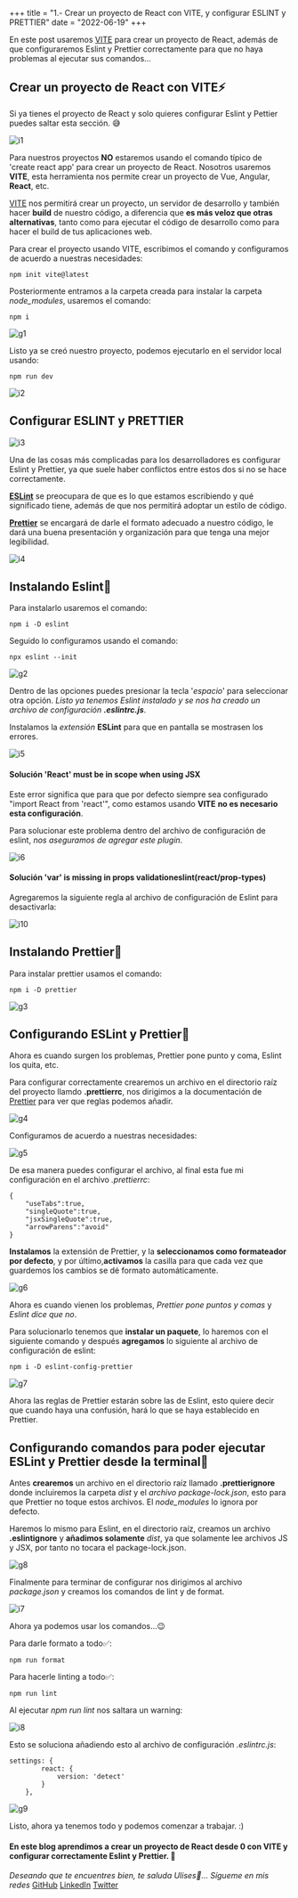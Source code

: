 +++
title = "1.- Crear un proyecto de React con VITE, y configurar ESLINT y PRETTIER"
date = "2022-06-19"
+++

En este post usaremos [VITE](https://vitejs.dev/) para crear un proyecto de React, además de que configuraremos Eslint y Prettier correctamente para que no haya problemas al ejecutar sus comandos...

<!--more-->

## Crear un proyecto de React con VITE⚡

Si ya tienes el proyecto de React y solo quieres configurar Eslint y Pettier puedes saltar esta sección. 😅

![i1](https://user-images.githubusercontent.com/99143567/174501048-c997321f-7665-4e10-93bb-e1c3877225d9.png)

Para nuestros proyectos **NO** estaremos usando el comando típico de 'create react app' para crear un proyecto de React. Nosotros usaremos **VITE**, esta herramienta nos permite crear un proyecto de Vue, Angular, **React**, etc.  

[VITE](https://vitejs.dev/) nos permitirá crear un proyecto, un servidor de desarrollo y también hacer **build** de nuestro código, a diferencia que **es más veloz que otras alternativas**, tanto como para ejecutar el código de desarrollo como para hacer el build de tus aplicaciones web.

Para crear el proyecto usando VITE, escribimos el comando y configuramos de acuerdo a nuestras necesidades:

```
npm init vite@latest
````

Posteriormente entramos a la carpeta creada para instalar la carpeta *node_modules*, usaremos el comando:

```
npm i
````

![g1](https://user-images.githubusercontent.com/99143567/174501056-43104906-1980-4042-9e4d-b10e2a8aee00.gif)

Listo ya se creó nuestro proyecto, podemos ejecutarlo en el servidor local usando:

```
npm run dev
````

![i2](https://user-images.githubusercontent.com/99143567/174501072-1b652621-50c0-4b17-9e60-0b5b68282bbd.JPG)

## Configurar ESLINT y PRETTIER

![i3](https://user-images.githubusercontent.com/99143567/174501076-7f373c7a-1313-415b-abc0-a2582aa4528d.png)

Una de las cosas más complicadas para los desarrolladores es configurar Eslint y Prettier, ya que suele haber conflictos entre estos dos si no se hace correctamente.

**[ESLint](https://eslint.org/docs/user-guide/getting-started)** se preocupara de que es lo que estamos escribiendo y qué significado tiene, además de que nos permitirá adoptar un estilo de código.

**[Prettier](https://prettier.io/docs/en/options.html)** se encargará de darle el formato adecuado a nuestro código, le dará una buena presentación y organización para que tenga una mejor legibilidad.

![i4](https://user-images.githubusercontent.com/99143567/174501090-db10d6b1-c6f5-4727-9f2c-38aa33d24f13.png)

## Instalando Eslint🔵

Para instalarlo usaremos el comando: 

```
npm i -D eslint
````

Seguido lo configuramos usando el comando: 

```
npx eslint --init
````

![g2](https://user-images.githubusercontent.com/99143567/174501101-1f02783b-5206-4c22-97df-774e9026b2bf.gif)

Dentro de las opciones puedes presionar la tecla '*espacio*' para seleccionar otra opción. *Listo ya tenemos Eslint instalado y se nos ha creado un archivo de configuración **.eslintrc.js***.

Instalamos la *extensión* **ESLint** para que en pantalla se mostrasen los errores.

![i5](https://user-images.githubusercontent.com/99143567/174501107-345ef1c5-2d8a-4d64-b8a3-1df48e9843df.JPG)

#### Solución 'React' must be in scope when using JSX

Este error significa que para que por defecto siempre sea configurado "import React from 'react'", como estamos usando **VITE** **no es necesario esta configuración**.

Para solucionar este problema dentro del archivo de configuración de eslint, *nos aseguramos de agregar este plugin*.

![i6](https://user-images.githubusercontent.com/99143567/174501115-967f3ba7-9f6c-4667-8c7d-5005be4f66a9.JPG)

#### Solución 'var' is missing in props validationeslint(react/prop-types)

Agregaremos la siguiente regla al archivo de configuración de Eslint para desactivarla:

![i10](https://user-images.githubusercontent.com/99143567/174513099-93541abe-6dbc-4f9e-921b-ea1a52b4e6c7.JPG)

## Instalando Prettier🔵

Para instalar prettier usamos el comando:

```
npm i -D prettier
```

![g3](https://user-images.githubusercontent.com/99143567/174501124-da6846c0-425f-446d-a6f8-10d616c7f751.gif)

## Configurando ESLint y Prettier🔵

Ahora es cuando surgen los problemas, Prettier pone punto y coma, Eslint los quita, etc.

Para configurar correctamente crearemos un archivo en el directorio raíz del proyecto llamdo **.prettierrc**, nos dirigimos a la documentación de [Prettier](https://prettier.io/docs/en/options.html) para ver que reglas podemos añadir.

![g4](https://user-images.githubusercontent.com/99143567/174501131-0544b484-eec9-4c22-904f-cdc5adcbdd4f.gif)

Configuramos de acuerdo a nuestras necesidades:

![g5](https://user-images.githubusercontent.com/99143567/174501133-3a2f5887-6746-4dac-8663-7c20bce20686.gif)

De esa manera puedes configurar el archivo, al final esta fue mi configuración en el archivo *.prettierrc*:

```
{
    "useTabs":true,
    "singleQuote":true,
    "jsxSingleQuote":true,
    "arrowParens":"avoid"
}
````

**Instalamos** la extensión de Prettier, y la **seleccionamos como formateador por defecto**, y por último,**activamos** la casilla para que cada vez que guardemos los cambios se dé formato automáticamente.

![g6](https://user-images.githubusercontent.com/99143567/174501139-74622a7d-7139-4c7a-b4e0-d40c6660a060.gif)

Ahora es cuando vienen los problemas, *Prettier pone puntos y comas* y *Eslint dice que no*.

Para solucionarlo tenemos que **instalar un paquete**, lo haremos con el siguiente comando y después **agregamos** lo siguiente al archivo de configuración de eslint:

```
npm i -D eslint-config-prettier
````

![g7](https://user-images.githubusercontent.com/99143567/174510247-e12e0908-2072-4260-a5f6-5f42202706e6.gif)

Ahora las reglas de Prettier estarán sobre las de Eslint, esto quiere decir que cuando haya una confusión, hará lo que se haya establecido en Prettier.

## Configurando comandos para poder ejecutar ESLint y Prettier desde la terminal🔵

Antes **crearemos** un archivo en el directorio raíz llamado **.prettierignore** donde incluiremos la carpeta *dist* y el *archivo package-lock.json*, esto para que Prettier no toque estos archivos. El *node_modules* lo ignora por defecto.

Haremos lo mismo para Eslint, en el directorio raíz, creamos un archivo **.eslintignore** y **añadimos solamente** *dist*, ya que solamente lee archivos JS y JSX, por tanto no tocara el package-lock.json.

![g8](https://user-images.githubusercontent.com/99143567/174501150-8bb818b7-f4ea-409a-be3a-fb49525d2789.gif)

Finalmente para terminar de configurar nos dirigimos al archivo *package.json* y creamos los comandos de lint y de format.

![i7](https://user-images.githubusercontent.com/99143567/174501152-30d36c10-d826-43d0-bda8-01709de66369.JPG)

Ahora ya podemos usar los comandos...😉

Para darle formato a todo✅:

```
npm run format
````

Para hacerle linting a todo✅:

```
npm run lint
````

Al ejecutar *npm run lint* nos saltara un warning:

![i8](https://user-images.githubusercontent.com/99143567/174501162-03abdc80-68de-4cbc-b1a8-a29d0e4f783d.JPG)

Esto se soluciona añadiendo esto al archivo de configuración *.eslintrc.js*:

```
settings: {
        react: {
            version: 'detect'
        }
    },
````

![g9](https://user-images.githubusercontent.com/99143567/174501171-89de1af3-b545-4720-9e7d-c4a60e792239.gif)

Listo, ahora ya tenemos todo y podemos comenzar a trabajar. :)
#### En este blog aprendimos a crear un proyecto de React desde 0 con VITE y configurar correctamente Eslint y Prettier. 🚀

*Deseando que te encuentres bien, te saluda Ulises🤵...*
*Sígueme en mis redes*
[GitHub](https://github.com/UlisesOrnelasR)
[LinkedIn](https://www.linkedin.com/in/ulises-ornelas/)
[Twitter](https://twitter.com/UlisesOrnelass)
